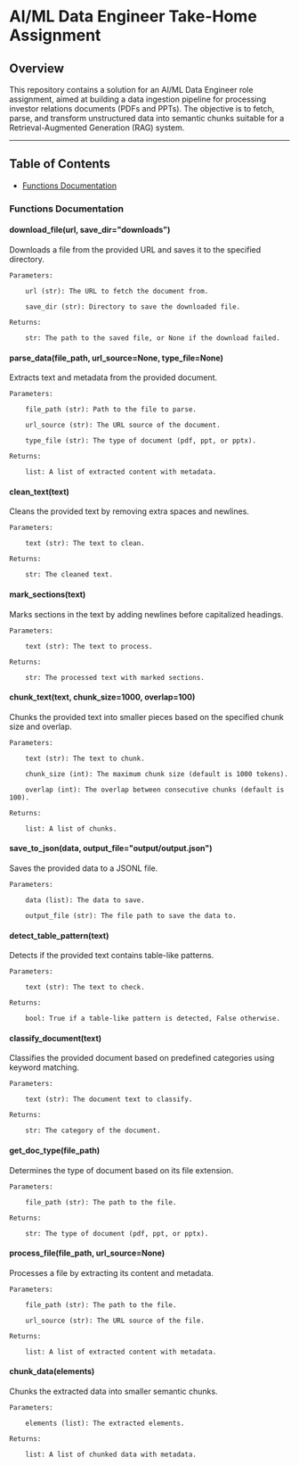 # AI/ML Data Engineer Take-Home Assignment

## Overview
This repository contains a solution for an AI/ML Data Engineer role assignment, aimed at building a data ingestion pipeline for processing investor relations documents (PDFs and PPTs). The objective is to fetch, parse, and transform unstructured data into semantic chunks suitable for a Retrieval-Augmented Generation (RAG) system.

---

## Table of Contents

- [Functions Documentation](#functions-documentation)


### Functions Documentation

#### download_file(url, save_dir="downloads")
Downloads a file from the provided URL and saves it to the specified directory.

    Parameters:

        url (str): The URL to fetch the document from.

        save_dir (str): Directory to save the downloaded file.

    Returns:

        str: The path to the saved file, or None if the download failed.

#### parse_data(file_path, url_source=None, type_file=None)
Extracts text and metadata from the provided document.

    Parameters:

        file_path (str): Path to the file to parse.

        url_source (str): The URL source of the document.

        type_file (str): The type of document (pdf, ppt, or pptx).

    Returns:

        list: A list of extracted content with metadata.

#### clean_text(text)
Cleans the provided text by removing extra spaces and newlines.

    Parameters:

        text (str): The text to clean.

    Returns:

        str: The cleaned text.

#### mark_sections(text)
Marks sections in the text by adding newlines before capitalized headings.

    Parameters:

        text (str): The text to process.

    Returns:

        str: The processed text with marked sections.

#### chunk_text(text, chunk_size=1000, overlap=100)
Chunks the provided text into smaller pieces based on the specified chunk size and overlap.

    Parameters:

        text (str): The text to chunk.

        chunk_size (int): The maximum chunk size (default is 1000 tokens).

        overlap (int): The overlap between consecutive chunks (default is 100).

    Returns:

        list: A list of chunks.

#### save_to_json(data, output_file="output/output.json")
Saves the provided data to a JSONL file.

    Parameters:

        data (list): The data to save.

        output_file (str): The file path to save the data to.

#### detect_table_pattern(text)
Detects if the provided text contains table-like patterns.

    Parameters:

        text (str): The text to check.

    Returns:

        bool: True if a table-like pattern is detected, False otherwise.

#### classify_document(text)
Classifies the provided document based on predefined categories using keyword matching.

    Parameters:

        text (str): The document text to classify.

    Returns:

        str: The category of the document.

#### get_doc_type(file_path)
Determines the type of document based on its file extension.

    Parameters:

        file_path (str): The path to the file.

    Returns:

        str: The type of document (pdf, ppt, or pptx).

#### process_file(file_path, url_source=None)
Processes a file by extracting its content and metadata.

    Parameters:

        file_path (str): The path to the file.

        url_source (str): The URL source of the file.

    Returns:

        list: A list of extracted content with metadata.

#### chunk_data(elements)
Chunks the extracted data into smaller semantic chunks.

    Parameters:

        elements (list): The extracted elements.

    Returns:

        list: A list of chunked data with metadata.


